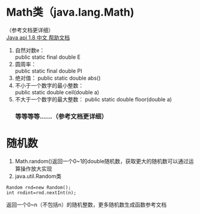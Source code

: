 # Math类（java.lang.Math)  
（参考文档更详细）  
[Java api 1.8 中文 帮助文档](https://blog.fondme.cn/apidoc/jdk-1.8-google/ )  
1. 自然对数e：  
public static final double E
2. 圆周率：  
public static final double PI
3. 绝对值：
public static double abs()
4. 不小于一个数字的最小整数：  
public static double ceil(double a)
5. 不大于一个数字的最大整数：
public static double floor(double a)  
    ### 等等等等……（参考文档更详细）

# 随机数
1. Math.random()返回一个0~1的double随机数，获取更大的随机数可以通过运算操作放大实现
2. java.util.Random类  
```
Random rnd=new Random();  
int rndint=rnd.nextInt(n);  
```
返回一个0~n（不包括n）的随机整数，更多随机数生成函数参考文档
